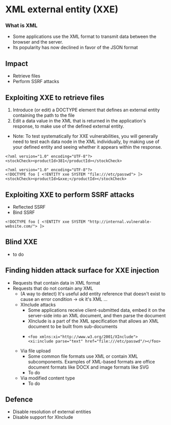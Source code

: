 # XML external entity (XXE)

### What is XML
- Some applications use the XML format to transmit data between the browser and the server.
- Its popularity has now declined in favor of the JSON format

## Impact
- Retrieve files
- Perform SSRF attacks

## Exploiting XXE to retrieve files
1) Introduce (or edit) a DOCTYPE element that defines an external entity containing the path to the file
2) Edit a data value in the XML that is returned in the application's response, to make use of the defined external entity.
- Note: To test systematically for XXE vulnerabilities, you will generally need to test each data node in the XML individually, by making use of your defined entity and seeing whether it appears within the response. 

```
<?xml version="1.0" encoding="UTF-8"?>
<stockCheck><productId>381</productId></stockCheck> 
```
```
<?xml version="1.0" encoding="UTF-8"?>
<!DOCTYPE foo [ <!ENTITY xxe SYSTEM "file:///etc/passwd"> ]>
<stockCheck><productId>&xxe;</productId></stockCheck>
```

## Exploiting XXE to perform SSRF attacks
- Reflected SSRF
- Bind SSRF
```
<!DOCTYPE foo [ <!ENTITY xxe SYSTEM "http://internal.vulnerable-website.com/"> ]>
```

## Blind XXE
- to do

## Finding hidden attack surface for XXE injection
- Requests that contain data in XML format
- Requests that do not contain any XML
  - (A way to detect) It's useful add entity reference that doesn't exist to cause an error condition -> ok it's XML ... 
  - XInclude attacks
    - Some applications receive client-submitted data, embed it on the server-side into an XML document, and then parse the document
    - XInclude is a part of the XML specification that allows an XML document to be built from sub-documents
    - ```
      <foo xmlns:xi="http://www.w3.org/2001/XInclude">
      <xi:include parse="text" href="file:///etc/passwd"/></foo>
      ```
  - Via file upload
    - Some common file formats use XML or contain XML subcomponents. Examples of XML-based formats are office document formats like DOCX and image formats like SVG
    - To do
   - Via modified content type
     - To do
    
## Defence
- Disable resolution of external entities
- Disable support for XInclude
